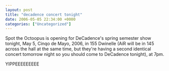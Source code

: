 ```yaml
---
layout: post
title: "decadence concert tonight"
date: 2006-05-05 22:34:00 +0000
categories: ["Uncategorized"]
---
```


Spot the Octoopus is opening for DeCadence's spring semester show tonight, May 5, Cinqo de Mayo, 2006, in 155 Dwinelle (AiR will be in 145 across the hall at the same time, but they're having a second identical concert tomorrow night so you should come to DeCadence tonight), at 7pm. 

YIPPEEEEEEEEE